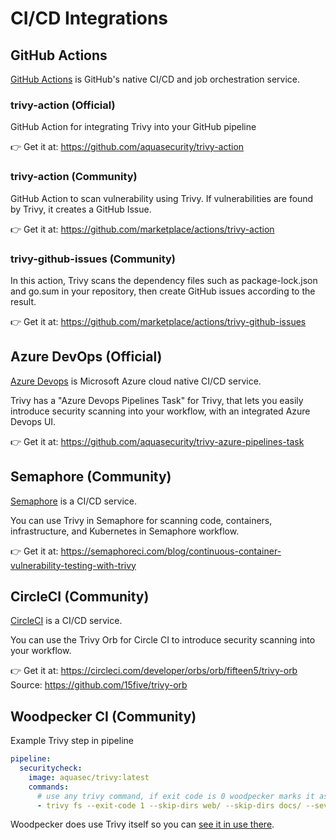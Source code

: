 # CI/CD Integrations

## GitHub Actions
[GitHub Actions](https://github.com/features/actions) is GitHub's native CI/CD and job orchestration service.

### trivy-action (Official)

GitHub Action for integrating Trivy into your GitHub pipeline

👉 Get it at: <https://github.com/aquasecurity/trivy-action>

### trivy-action (Community)

GitHub Action to scan vulnerability using Trivy. If vulnerabilities are found by Trivy, it creates a GitHub Issue.

👉 Get it at: <https://github.com/marketplace/actions/trivy-action>

### trivy-github-issues (Community)

In this action, Trivy scans the dependency files such as package-lock.json and go.sum in your repository, then create GitHub issues according to the result.

👉 Get it at: <https://github.com/marketplace/actions/trivy-github-issues>

## Azure DevOps (Official)
[Azure Devops](https://azure.microsoft.com/en-us/products/devops/#overview) is Microsoft Azure cloud native CI/CD service.

Trivy has a "Azure Devops Pipelines Task" for Trivy, that lets you easily introduce security scanning into your workflow, with an integrated Azure Devops UI.

👉 Get it at: <https://github.com/aquasecurity/trivy-azure-pipelines-task>

## Semaphore (Community)
[Semaphore](https://semaphoreci.com/) is a CI/CD service.

You can use Trivy in Semaphore for scanning code, containers, infrastructure, and Kubernetes in Semaphore workflow.

👉 Get it at: <https://semaphoreci.com/blog/continuous-container-vulnerability-testing-with-trivy>

## CircleCI (Community)
[CircleCI](https://circleci.com/) is a CI/CD service.

You can use the Trivy Orb for Circle CI to introduce security scanning into your workflow.

👉 Get it at: <https://circleci.com/developer/orbs/orb/fifteen5/trivy-orb>
Source: <https://github.com/15five/trivy-orb>

## Woodpecker CI (Community)

Example Trivy step in pipeline

```yml
pipeline:
  securitycheck:
    image: aquasec/trivy:latest
    commands:
      # use any trivy command, if exit code is 0 woodpecker marks it as passed, else it assumes it failed
      - trivy fs --exit-code 1 --skip-dirs web/ --skip-dirs docs/ --severity MEDIUM,HIGH,CRITICAL .
```

Woodpecker does use Trivy itself so you can [see it in use there](https://github.com/woodpecker-ci/woodpecker/pull/1163).
